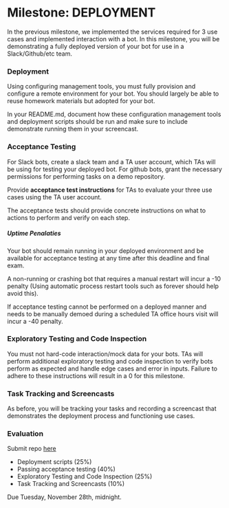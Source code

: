 # Milestone: DEPLOYMENT

In the previous milestone, we implemented the services required for 3 use cases and implemented interaction with a bot. In this milestone, you will be demonstrating a fully deployed version of your bot for use in a Slack/Github/etc team.

### Deployment

Using configuring management tools, you must fully provision and configure a remote environment for your bot. You should largely be able to reuse homework materials but adopted for your bot.

In your README.md, document how these configuration management tools and deployment scripts should be run and make sure to include demonstrate running them in your screencast.

### Acceptance Testing

For Slack bots, create a slack team and a TA user account, which TAs will be using for testing your deployed bot. For github bots, grant the necessary permissions for performing tasks on a demo repository.

Provide **acceptance test instructions** for TAs to evaluate your three use cases using the TA user account.

The acceptance tests should provide concrete instructions on what to actions to perform and verify on each step.

##### Uptime Penalaties

Your bot should remain running in your deployed environment and be available for acceptance testing at any time after this deadline and final exam.

A non-running or crashing bot that requires a manual restart will incur a -10 penalty (Using automatic process restart tools such as forever should help avoid this).

If acceptance testing cannot be performed on a deployed manner and needs to be manually demoed during a scheduled TA office hours visit will incur a -40 penalty.

### Exploratory Testing and Code Inspection

You must not hard-code interaction/mock data for your bots. TAs will perform additional exploratory testing and code inspection to verify bots perform as expected and handle edge cases and error in inputs. Failure to adhere to these instructions will result in a 0 for this milestone.

### Task Tracking and Screencasts

As before, you will be tracking your tasks and recording a screencast that demonstrates the deployment process and functioning use cases.

### Evaluation

Submit repo [here](https://docs.google.com/forms/d/e/1FAIpQLSfVamsvJn7COEQT1E3b8mYM8vH8w66rAtavWLW2F5FS7RSy2w/viewform?usp=sf_link)

* Deployment scripts (25%)
* Passing acceptance testing (40%)
* Exploratory Testing and Code Inspection (25%)
* Task Tracking and Screencasts (10%)

Due Tuesday, November 28th, midnight.
